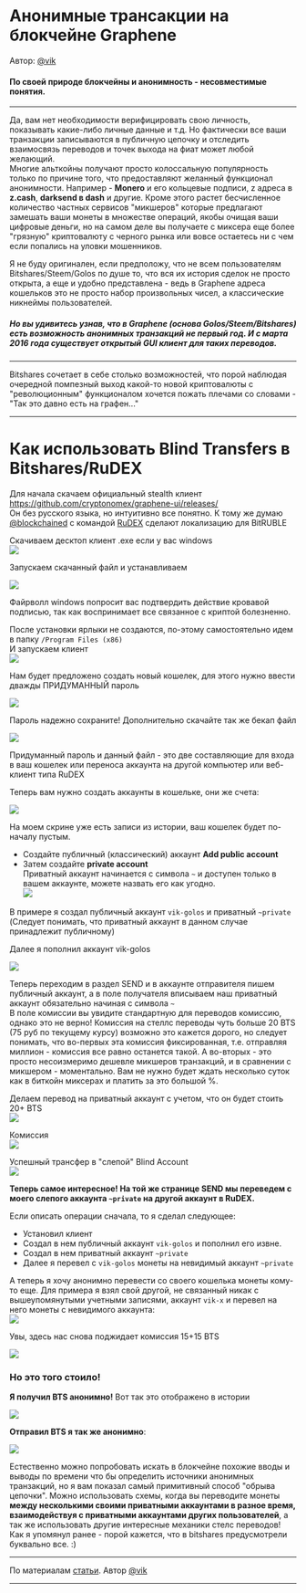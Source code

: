 <h1>Анонимные трансакции на блокчейне Graphene</h1>

Автор: <a href="https://golos.io/@vik">@vik</a>

<h4>По своей природе блокчейны и анонимность - несовместимые понятия.</h4>
<hr />
<p>Да, вам нет необходимости верифицировать свою личность, показывать какие-либо личные данные и т.д. Но фактически все ваши транзакции записываются в публичную цепочку и отследить взаимосвязь переводов и точек выхода на фиат может любой желающий.<br />
Многие альткойны получают просто колоссальную популярность только по причине того, что предоставляют желанный функционал анонимности. Например - <strong>Monero</strong> и его кольцевые подписи, z адреса в <strong>z.cash</strong>, <strong>darksend в dash</strong> и другие. Кроме этого растет бесчисленное количество частных сервисов &quot;микшеров&quot; которые предлагают замешать ваши монеты в множестве операций, якобы очищая ваши цифровые деньги, но на самом деле вы получаете с миксера еще более &quot;грязную&quot; криптовалюту с черного рынка или вовсе остаетесь ни с чем если попались на уловки мошенников.</p>
<p>Я не буду оригинален, если предположу, что не всем пользователям Bitshares/Steem/Golos по душе то, что вся их история сделок не просто открыта, а еще и удобно представлена - ведь в Graphene адреса кошельков это не просто набор произвольных чисел, а классические никнеймы пользователей.</p>
<h5>Но вы удивитесь узнав, что в Graphene (основа Golos/Steem/Bitshares) есть возможность анонимных транзакций не первый год. 
И с марта 2016 года существует открытый GUI клиент для таких переводов.</h5>
<hr />
<p>Bitshares сочетает в себе столько возможностей, что порой наблюдая очередной помпезный выход какой-то новой криптовалюты c &quot;революционным&quot; функционалом хочется пожать плечами со словами - &quot;Так это давно есть на графен...&quot;</p>
<hr />
<h1>Как использовать Blind Transfers в Bitshares/RuDEX</h1>
<p>Для начала скачаем официальный stealth клиент  <a href="https://github.com/cryptonomex/graphene-ui/releases/" rel="noopener">https://github.com/cryptonomex/graphene-ui/releases/</a><br />
Он без русского языка, но интуитивно все понятно. К тому же думаю <a href="/@blockchained">@blockchained</a> c командой <a href="https://market.rudex.org/market/BTS_RUBLE" rel="noopener">RuDEX</a> сделают локализацию для BitRUBLE</p>
<p>Скачиваем десктоп клиент .exe если у вас windows<br />
<img src="https://imgp.golos.io/0x0/https://s2.postimg.org/aokiggmbd/git.png" /></p>
<p>Запускаем скачанный файл и устанавливаем</p>
<p><img src="https://imgp.golos.io/0x0/https://s2.postimg.org/j7fdxfsp5/stealth.gif" /></p>
<p>Файрволл windows попросит вас подтвердить действие кровавой подписью, так как воспринимает все связанное с криптой болезненно.</p>
<p>После установки ярлыки не создаются, по-этому самостоятельно идем в папку <code>/Program Files (x86)</code><br />
И запускаем клиент<br />
<img src="https://imgp.golos.io/0x0/https://s24.postimg.org/lkkeab739/STEalth.png" /></p>
<p>Нам будет предложено создать новый кошелек, для этого нужно ввести дважды ПРИДУМАННЫЙ пароль</p>
<p><img src="https://imgp.golos.io/0x0/https://s7.postimg.org/iki0yatmj/create-wallet.png" /></p>
<p>Пароль надежно сохраните! Дополнительно скачайте так же бекап файл</p>
<p><img src="https://imgp.golos.io/0x0/https://s24.postimg.org/q7ms7ex3p/image.png" /></p>
<p>Придуманный пароль и данный файл - это две составляющие для входа в ваш кошелек или переноса аккаунта на другой компьютер или веб-клиент типа RuDEX</p>
<p>Теперь вам нужно создать аккаунты в кошельке, они же счета:</p>
<p><img src="https://imgp.golos.io/0x0/https://s3.postimg.org/4qcz3dawz/image.png" /></p>
<p>На моем скрине уже есть записи из истории, ваш кошелек будет по-началу пустым.</p>
<ul>
<li>Создайте публичный (классический) аккаунт <strong>Add public account</strong></li>
<li>Затем создайте <strong>private account</strong><br />
Приватный аккаунт начинается с символа <code>~</code> и доступен только в вашем аккаунте, можете назвать его как угодно.<br />
<img src="https://imgp.golos.io/0x0/https://s17.postimg.org/6fnlqbl3j/image.png" /></li>
</ul>
<p>В примере я создал публичный аккаунт <code>vik-golos</code> и приватный <code>~private</code> (Следует понимать, что приватный аккаунт в данном случае принадлежит публичному)</p>
<p>Далее я пополнил аккаунт vik-golos</p>
<p><img src="https://imgp.golos.io/0x0/https://s24.postimg.org/g02lbhlc5/image.png" /></p>
<p>Теперь переходим в раздел SEND и в аккаунте отправителя пишем публичный аккаунт, а в поле получателя вписываем наш приватный аккаунт обязательно начиная с символа <code>~</code><br />
В поле комиссии вы увидите стандартную для переводов комиссию, однако это не верно! Комиссия на стеллс переводы чуть больше 20 BTS (75 руб по текущему курсу) возможно это кажется дорого, но следует понимать, что во-первых эта комиссия фиксированная, т.е. отправляя миллион - комиссия все равно останется такой. А во-вторых - это просто несоизмеримо дешевле микшеров транзакций, и в сравнении с микшером - моментально. Вам не нужно будет ждать несколько суток как в биткойн миксерах и платить за это большой %.</p>
<p>Делаем перевод на приватный аккаунт с учетом, что он будет стоить 20+ BTS<br />
<img src="https://imgp.golos.io/0x0/https://s2.postimg.org/ofl1akytl/stealth3.gif" /></p>
<p>Комиссия<br />
<img src="https://imgp.golos.io/0x0/https://s7.postimg.org/f0m7hc7x7/image.png" /></p>
<p>Успешный трансфер в &quot;слепой&quot; Blind Account<br />
<img src="https://imgp.golos.io/0x0/https://s29.postimg.org/932gb4bl3/image.png" /></p>
<p><strong>Теперь самое интересное! На той же странице SEND мы переведем с моего слепого аккаунта <code>~private</code> на другой аккаунт в RuDEX.</strong></p>
<p>Если описать операции сначала, то я сделал следующее:</p>
<ul>
<li>Установил клиент</li>
<li>Создал в нем публичный аккаунт <code>vik-golos</code> и пополнил его извне.</li>
<li>Создал в нем приватный аккаунт <code>~private</code></li>
<li>Далее я перевел с <code>vik-golos</code> монеты на невидимый аккаунт <code>~private</code></li>
</ul>
<p>А теперь я хочу анонимно перевести со своего кошелька монеты кому-то еще. Для примера я взял свой другой, не связанный никак с вышеупомянутыми учетными записями, аккаунт <code>vik-x</code> и перевел на него монеты с невидимого аккаунта:<br />
<img src="https://imgp.golos.io/0x0/https://s30.postimg.org/6xmuigqch/stealth8.gif" /></p>
<p>Увы, здесь нас снова поджидает комиссия 15+15 BTS</p>
<p><img src="https://imgp.golos.io/0x0/https://s11.postimg.org/g5p8azi2b/image.png" /></p>
<h3>Но это того стоило!</h3>
<p><strong>Я получил BTS анонимно!</strong> Вот так это отображено в истории</p>
<p><img src="https://imgp.golos.io/0x0/https://s9.postimg.org/dcif8d4j3/image.png" /></p>
<p><strong>Отправил BTS я так же анонимно</strong>:</p>
<p><img src="https://imgp.golos.io/0x0/https://s22.postimg.org/gja96wptt/image.png" /></p>
<p>Естественно можно попробовать искать в блокчейне похожие вводы и выводы по времени что бы определить источники анонимных транзакций, но я вам показал самый примитивный способ &quot;обрыва цепочки&quot;. Можно использовать схемы, когда вы переводите монеты <strong>между несколькими своими приватными аккаунтами в разное время, взаимодействуя с приватными аккаунтами других пользователей</strong>, а так же использовать другие интересные механики стелс переводов! Как я упомянул ранее - порой кажется, что в bitshares предусмотрели буквально все. :)</p>

<hr> По материалам <a href="https://golos.io/ru--obrazovanie/@vik/anonimnost-i-decentralizaciya-prilozhenie-dlya-stealth-skrytykh-tranzakcii-blokcheinov-graphene-bitshares-rudex">статьи</a>. 
Автор <a href="https://golos.io/@vik">@vik</a>
<hr>
